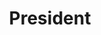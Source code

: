 ﻿---
layout: post
weight: 100
name: Vasilii Triandafilidi
status: founder
title: President
img: /assets/images/members/vasiliy.png
email: president@innovationonboard.ca
biography: >
  Vasilii is a PhD Candidate in Chem& Bio Engineering UBC working on smart polymers. He is a graduate of UBC GMCA mini-MBA program and a winner of 2016 GMCA business case competition. He’s also chaired a conference and advised a UBC student design team. In 2016-2017 he co-founded his company Tesseract Technologies treating brain aneurysms with a novel material. The team won medals in a local start-up competition and won a place in the e [at] UBC Lean Launch Pad program.
linkedin: https://www.linkedin.com/in/vtrianda/
---
